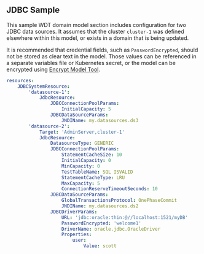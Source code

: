 ## JDBC Sample

This sample WDT domain model section includes configuration for two JDBC data sources. It assumes that the cluster `cluster-1` was defined elsewhere within this model, or exists in a domain that is being updated.

It is recommended that credential fields, such as `PasswordEncrypted`, should not be stored as clear text in the model. Those values can be referenced in a separate variables file or Kubernetes secret, or the model can be encrypted using [Encrypt Model Tool](../encrypt.md).

```yaml
resources:
    JDBCSystemResource:
        'datasource-1':
            JdbcResource:
                JDBCConnectionPoolParams:
                    InitialCapacity: 5
                JDBCDataSourceParams:
                    JNDIName: my.datasources.ds3
        'datasource-2':
            Target: 'AdminServer,cluster-1'
            JdbcResource:
                DatasourceType: GENERIC
                JDBCConnectionPoolParams:
                    StatementCacheSize: 10
                    InitialCapacity: 0
                    MinCapacity: 0
                    TestTableName: SQL ISVALID
                    StatementCacheType: LRU
                    MaxCapacity: 5
                    ConnectionReserveTimeoutSeconds: 10
                JDBCDataSourceParams:
                    GlobalTransactionsProtocol: OnePhaseCommit
                    JNDIName: my.datasources.ds2
                JDBCDriverParams:
                    URL: 'jdbc:oracle:thin:@//localhost:1521/myDB'
                    PasswordEncrypted: 'welcome1'
                    DriverName: oracle.jdbc.OracleDriver
                    Properties:
                        user:
                            Value: scott
```
